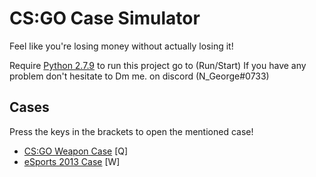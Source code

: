 # CS:GO Case Simulator

Feel like you're losing money without actually losing it!

Require [Python 2.7.9](https://www.python.org/downloads/windows/)
to run this project go to (Run/Start)
If you have any problem don't hesitate to Dm me. on discord (N_George#0733)


## Cases

Press the keys in the brackets to open the mentioned case!

- [CS:GO Weapon Case](https://csgostash.com/case/1/CS:GO-Weapon-Case) [Q]
- [eSports 2013 Case](https://csgostash.com/case/2/eSports-2013-Case) [W]
